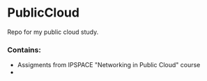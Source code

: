 # PublicCloud
Repo for my public cloud study.

### Contains:
- Assigments from IPSPACE "Networking in Public Cloud" course
-
